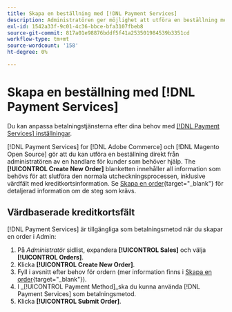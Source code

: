 ```yaml
---
title: Skapa en beställning med [!DNL Payment Services]
description: Administratören ger möjlighet att utföra en beställning med [!DNL Payment Services] direkt från administratören av en handlare för kunder som behöver hjälp.
exl-id: 1542a33f-9c01-4c36-bbce-bfa3107fbeb8
source-git-commit: 817a01e98876bddf5f41a253501984539b3351cd
workflow-type: tm+mt
source-wordcount: '158'
ht-degree: 0%

---
```


# Skapa en beställning med [!DNL Payment Services]

Du kan anpassa betalningstjänsterna efter dina behov med [[!DNL Payment Services] inställningar](settings.md).

[!DNL Payment Services] for [!DNL Adobe Commerce] och [!DNL Magento Open Source] gör att du kan utföra en beställning direkt från administratören av en handlare för kunder som behöver hjälp. The **[!UICONTROL Create New Order]** blanketten innehåller all information som behövs för att slutföra den normala utcheckningsprocessen, inklusive värdfält med kreditkortsinformation. Se [Skapa en order](https://docs.magento.com/user-guide/customers/customer-account-create-order.html){target="_blank"} för detaljerad information om de steg som krävs.

## Värdbaserade kreditkortsfält

[!DNL Payment Services] är tillgängliga som betalningsmetod när du skapar en order i Admin:

1. På _Administratör_ sidlist, expandera **[!UICONTROL Sales]** och välja **[!UICONTROL Orders]**.
1. Klicka **[!UICONTROL Create New Order]**.
1. Fyll i avsnitt efter behov för ordern (mer information finns i [Skapa en order](https://docs.magento.com/user-guide/customers/customer-account-create-order.html){target="_blank"}).
1. I _[!UICONTROL Payment Method]_ska du kunna använda [!DNL Payment Services] som betalningsmetod.
1. Klicka **[!UICONTROL Submit Order]**.
